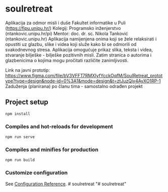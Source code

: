 # soulretreat


Aplikacija za odmor misli i duše Fakultet informatike u Puli (https://fipu.unipu.hr/) 
Kolegij: Programsko inženjerstvo (ntankovic.unipu.hr/pi) 
Mentor: doc. dr. sc. Nikola Tanković (ntankovic.unipu.hr) 
Aplikacija namijenjena onima koji se žele relaksirati i opustiti uz glazbu, slike i videa koji služe kako bi se odmorili od svakodnevnog stresa. Aplikacija omogućuje prikaz slika, teksta i videa, stvaranje bilješke - bilješke pozitivnih misli. Zatim stranica o autorima i glazbenicima o kojima mogu pročitati različite zanimljivosti.



Link na javni prototip: https://www.figma.com/file/bV3VFFT7RMXIyfYcckOqfM/SoulRetreat_prototype?type=design&node-id=0%3A1&mode=design&t=ztJuzQiy4AyXO1RP-1
Zaduženja (planirana) po članu tima - samostalno odrađen projekt 



## Project setup
```
npm install
```

### Compiles and hot-reloads for development
```
npm run serve
```

### Compiles and minifies for production
```
npm run build
```

### Customize configuration
See [Configuration Reference](https://cli.vuejs.org/config/).
#   s o u l r e t r e a t 
 
 "# soulretreat" 
